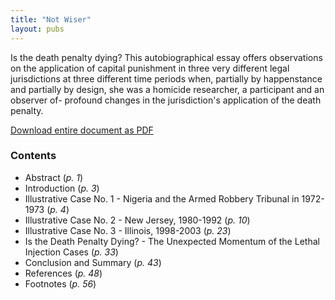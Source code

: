 ```yaml
---
title: "Not Wiser"
layout: pubs
---
```


Is the death penalty dying? This autobiographical essay offers observations on the application of capital punishment in three very different legal jurisdictions at three different time periods when, partially by happenstance and partially by design, she was a homicide researcher, a participant and an observer of- profound changes in the jurisdiction's application of the death penalty.

[Download entire document as PDF](/docs_fk/SSRN-id1024548.pdf)

### Contents

   * Abstract (*p. 1*)
   * Introduction (*p. 3*)
   * Illustrative Case No. 1 - Nigeria and the Armed Robbery Tribunal in 1972-1973 (*p. 4*)
   * Illustrative Case No. 2 - New Jersey, 1980-1992 (*p. 10*)
   * Illustrative Case No. 3 - Illinois, 1998-2003 (*p. 23*)
   * Is the Death Penalty Dying? - The Unexpected Momentum of the Lethal Injection Cases (*p. 33*)
   * Conclusion and Summary (*p. 43*)
   * References (*p. 48*)
   * Footnotes (*p. 56*)
